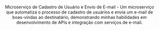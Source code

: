 

<p align="center">
   Microserviço de Cadastro de Usuário e Envio de E-mail - Um microserviço que automatiza o processo de cadastro de usuários e envia um e-mail de boas-vindas ao destinatário, demonstrando minhas habilidades em desenvolvimento de APIs e integração com serviços de e-mail.
</p>
